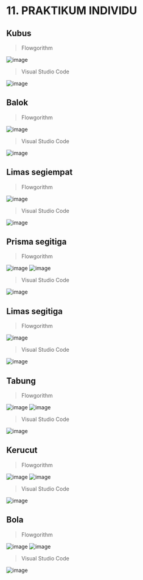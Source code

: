 # 11. PRAKTIKUM INDIVIDU

## Kubus
> Flowgorithm 

![image](https://user-images.githubusercontent.com/92983457/139684908-cc7da47f-2537-42a3-adfc-0eb437ae8295.png)


> Visual Studio Code

![image](https://user-images.githubusercontent.com/92983457/139684956-131bfd8b-49c2-4be9-aa21-98a375243a81.png)

## Balok
> Flowgorithm

![image](https://user-images.githubusercontent.com/92983457/139686835-394e1c09-49a8-44e3-80af-65daa555fffd.png)

> Visual Studio Code

![image](https://user-images.githubusercontent.com/92983457/139687388-96939b48-e673-419a-853d-1c6c95b782cc.png)

## Limas segiempat
> Flowgorithm

![image](https://user-images.githubusercontent.com/92983457/139689969-86fc63c9-5099-41ec-aec2-78981fe798f3.png)

> Visual Studio Code

![image](https://user-images.githubusercontent.com/92983457/139690638-d01a958c-f1b1-40fa-b844-1bcc91db8c57.png)

## Prisma segitiga
> Flowgorithm

![image](https://user-images.githubusercontent.com/92983457/139793576-64d6ceba-2333-4057-aa8a-3bab1643d2b6.png)
![image](https://user-images.githubusercontent.com/92983457/139793730-1e8668ec-f155-42d3-8d1e-4fbbd0926383.png)


> Visual Studio Code

![image](https://user-images.githubusercontent.com/92983457/139794149-2dd9d233-e26f-44af-98f1-9543b76039c9.png)


## Limas segitiga
> Flowgorithm

![image](https://user-images.githubusercontent.com/92983457/139697021-a07eb12f-b70a-4531-b98a-33eb2faefe90.png)

> Visual Studio Code

![image](https://user-images.githubusercontent.com/92983457/139697479-02fb8e58-d185-4cde-ab7d-68ceef280cf6.png)

## Tabung 
> Flowgorithm

![image](https://user-images.githubusercontent.com/92983457/139764166-7ad14526-c425-4ade-827f-11460ac5fb23.png)
![image](https://user-images.githubusercontent.com/92983457/139764645-fd26075c-81f7-49bc-a20d-8757af5c1cfa.png)

> Visual Studio Code

![image](https://user-images.githubusercontent.com/92983457/139769137-e79e2edf-57d4-480a-ad08-bb7feab58cee.png)

## Kerucut
> Flowgorithm

![image](https://user-images.githubusercontent.com/92983457/139771356-18a9ecc9-864a-4eb0-85b6-058934dd0a4a.png)
![image](https://user-images.githubusercontent.com/92983457/139771561-0e153846-501f-40f3-bb44-ea2fb73aac4c.png)

> Visual Studio Code 

![image](https://user-images.githubusercontent.com/92983457/139771615-0ca544e1-164e-40e5-9abb-c8fe039493d7.png)

## Bola

> Flowgorithm

![image](https://user-images.githubusercontent.com/92983457/139773163-3ae5ce42-7d59-4196-af4e-49806283e035.png)
![image](https://user-images.githubusercontent.com/92983457/139773231-20235b25-bf01-4534-b017-bd3ab6c9fcde.png)

> Visual Studio Code

![image](https://user-images.githubusercontent.com/92983457/139773721-6783e323-1819-4669-b199-e5d81cff4a6e.png)




